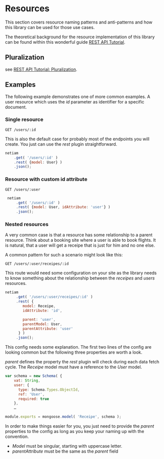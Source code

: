 # Resources

This section covers resource naming patterns and anti-patterns and how this
library can be used for those use cases.

The theoretical background for the resource implementation of this library
can be found within this wonderful guide
[REST API Tutorial](http://www.restapitutorial.com/resources.html).

## Pluralization

see [REST API Tutorial: Pluralization](https://github.com/tfredrich/RestApiTutorial.com/raw/master/media/RESTful%20Best%20Practices-v1_2.pdf).

## Examples

The following example demonstrates one of more common examples. A user resource
which uses the *id* parameter as identifier for a specific document.

### Single resource

```HTTP
GET /users/:id
```

This is also the default case for probably most of the endpoints you will
create. You just can use the *rest* plugin straightforward.

 ```js
 netiam
     .get( '/users/:id' )
     .rest( {model: User} )
     .json();
 ```

### Resource with custom id attribute

```HTTP
GET /users/:user
```

```js
 netiam
     .get( '/users/:id' )
     .rest( {model: User, idAttribute: 'user'} )
     .json();
 ```

### Nested resources

A very common case is that a resource has some relationship to a parent
resource. Think about a booking site where a user is able to book flights.
It is natural, that a user will get a receipe that is just for him and no one
else.

A common pattern for such a scenario might look like this:

```HTTP
GET /users/:user/receipes/:id
```

This route would need some configuration on your site as the library needs to
know something about the relationship between the *receipes* and *users*
resources.

```js
netiam
     .get( '/users/:user/receipes/:id' )
     .rest( {
        model: Receipe,
        idAttribute: 'id',

        parent: 'user',
        parentModel: User,
        parentAttribute: 'user'
      } )
     .json();
```

This config needs some explanation. The first two lines of the config are
looking common but the following three properties are worth a look.

*parent* defines the property the *rest* plugin will check during each
data fetch cycle. The *Receipe* model must have a reference to the *User*
model.

```js
var schema = new Schema( {
    vat: String,
    user: {
      type: Schema.Types.ObjectId,
      ref: 'User',
      required: true
    },
    …

module.exports = mongoose.model( 'Receipe', schema );
```

In order to make things easier for you, you just need to provide the *parent*
properties to the config as long as you keep your naming up with the convention.

* *Model* must be singular, starting with uppercase letter.
* *parentAttribute* must be the same as the *parent* field
